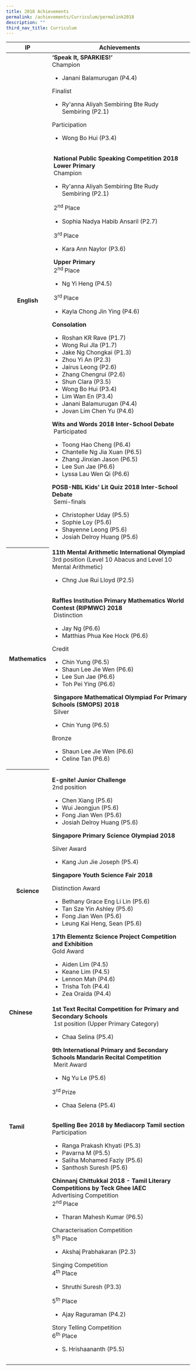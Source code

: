 ```yaml
---
title: 2018 Achievements
permalink: /achievements/Curriculum/permalink2018
description: ""
third_nav_title: Curriculum
---
```


<table>
<thead>
<tr>
<th>IP</th>
<th>Achievements</th>
</tr>
</thead>
<tbody>
<tr>
<th>English</th>
<td><strong>&lsquo;Speak It, SPARKIES!&rsquo;</strong><br />Champion<br />
<ul>
<li>Janani Balamurugan (P4.4)</li>
</ul>
Finalist<br />
<ul>
<li>Ry'anna Aliyah Sembiring Bte Rudy Sembiring (P2.1)</li>
</ul>
<p>Participation</p>
<ul>
<li>Wong Bo Hui (P3.4)</li>
</ul>
<br /><strong>&nbsp;National Public Speaking Competition 2018</strong><br /><strong>&nbsp;Lower Primary</strong><br />&nbsp;Champion<br />
<ul>
<li>Ry'anna Aliyah Sembiring Bte Rudy Sembiring (P2.1)</li>
</ul>
<p>&nbsp;2<sup>nd</sup>&nbsp;Place</p>
<ul>
<li>Sophia Nadya Habib Ansaril (P2.7)</li>
</ul>
<p>&nbsp;3<sup>rd&nbsp;</sup>Place</p>
<ul>
<li>Kara Ann Naylor (P3.6)</li>
</ul>
<strong>&nbsp;Upper&nbsp;Primary<br /></strong>&nbsp;2<sup>nd&nbsp;</sup>Place<br />
<ul>
<li>Ng Yi Heng (P4.5)</li>
</ul>
<p>&nbsp;3<sup>rd&nbsp;</sup>Place</p>
<ul>
<li>Kayla Chong Jin Ying (P4.6)</li>
</ul>
<p> <strong>Consolation<br /></strong></p>
<ul>
<li>Roshan KR Rave (P1.7)</li>
<li>Wong Rui JIa (P1.7)</li>
<li>Jake Ng Chongkai (P1.3)</li>
<li>Zhou Yi An (P2.3)</li>
<li>Jairus Leong (P2.6)</li>
<li>Zhang Chengrui (P2.6)</li>
<li>Shun Clara (P3.5)</li>
<li>Wong Bo Hui (P3.4)</li>
<li>Lim Wan En (P3.4)</li>
<li>Janani Balamurugan (P4.4)</li>
<li>Jovan Lim Chen Yu (P4.6)</li>
</ul>
<p><strong>Wits and Words 2018&nbsp;</strong><strong>Inter-School Debate</strong><br />&nbsp;Participated</p>
<ul>
<li>Toong Hao Cheng (P6.4)</li>
<li>Chantelle Ng Jia Xuan (P6.5)</li>
<li>Zhang Jinxian Jason (P6.5)</li>
<li>Lee Sun Jae (P6.6)</li>
<li>Lyssa Lau Wen Qi (P6.6)</li>
</ul>
<p><strong>POSB-NBL Kids' Lit Quiz 2018&nbsp;</strong><strong>Inter-School Debate</strong><br />&nbsp;Semi-finals</p>
<ul>
<li>Christopher Uday (P5.5)</li>
<li>Sophie Loy (P5.6)</li>
<li>Shayenne Leong (P5.6)</li>
<li>Josiah Delroy Huang (P5.6)</li>
</ul>
</td>
</tr>
<tr>
<th>Mathematics</th>
<td><strong>11th Mental Arithmetic International Olympiad<br /></strong>3rd position (Level 10 Abacus and Level 10 Mental Arithmetic)<br />
<ul>
<li>Chng Jue Rui Lloyd (P2.5)</li>
</ul>
<br /><strong>Raffles Institution Primary Mathematics World Contest (RIPMWC) 2018</strong><br />&nbsp;Distinction<br />
<ul>
<li>Jay Ng (P6.6)</li>
<li>Matthias Phua Kee Hock (P6.6)</li>
</ul>
<p>Credit</p>
<ul>
<li>Chin Yung (P6.5)</li>
<li>Shaun Lee Jie Wen (P6.6)</li>
<li>Lee Sun Jae (P6.6)</li>
<li>Toh Pei Ying (P6.6)</li>
</ul>
<p><strong>&nbsp;Singapore Mathematical Olympiad For Primary Schools (SMOPS) 2018</strong><br />&nbsp;Silver</p>
<ul>
<li>Chin Yung (P6.5)</li>
</ul>
<p>Bronze</p>
<ul>
<li>Shaun Lee Jie Wen (P6.6)</li>
<li>Celine Tan (P6.6)</li>
</ul>
</td>
</tr>
<tr>
<th><strong><br />Science</strong></th>
<td>
<p><strong>E-gnite! Junior Challenge</strong><br />2nd position</p>
<ul>
<li>Chen Xiang (P5.6)</li>
<li>Wui Jeongjun (P5.6)</li>
<li>Fong Jian Wen (P5.6)</li>
<li>Josiah Delroy Huang (P5.6)</li>
</ul>
<p><strong>Singapore Primary Science Olympiad 2018</strong></p>
<p>Silver Award</p>
<ul>
<li>Kang Jun Jie Joseph (P5.4)</li>
</ul>
<p><strong>Singapore Youth Science Fair 2018</strong></p>
<p>Distinction Award</p>
<ul>
<li>Bethany Grace Eng Li Lin (P5.6)</li>
<li>Tan Sze Yin Ashley (P5.6)</li>
<li>Fong Jian Wen (P5.6)</li>
<li>Leung Kai Heng, Sean (P5.6)</li>
</ul>
<strong>17th Elementz Science Project Competition and Exhibition</strong><br />Gold Award<br />
<ul>
<li>Aiden Lim (P4.5)</li>
<li>Keane Lim (P4.5)</li>
<li>Lennon Mah (P4.6)</li>
<li>Trisha Toh (P4.4)</li>
<li>Zea Oraida (P4.4)</li>
</ul>
</td>
</tr>
<tr>
<td><strong>Chinese<br /><br /><br /><br /><br /><br /><br /><br /><br /><br /><br /><br /><br /><br /></strong></td>
<td><strong>1st Text Recital Competition for Primary and Secondary Schools</strong><br />&nbsp;1st position (Upper Primary Category)<br />
<ul>
<li>Chaa Selina (P5.4)</li>
</ul>
<p><strong>9th International Primary and Secondary Schools Mandarin Recital Competition&nbsp;</strong><br />&nbsp;Merit Award</p>
<ul>
<li>Ng Yu Le (P5.6)</li>
</ul>
<p>3<sup>rd&nbsp;</sup>Prize</p>
<ul>
<li>Chaa Selena (P5.4)</li>
</ul>
</td>
</tr>
<tr>
<td>
<p><strong>Tamil</strong></p>
<br /><br /><br /><br /><br /><br /><br /><br /><br /><br /><br /><br /><br /><br /><br /><br /><br /><br /><br /><br /><br /><br /><br /><br /><br /><br /><br /><br /><br /><br /><br /></td>
<td><strong>Spelling Bee 2018 by Mediacorp Tamil section</strong><br />Participation&nbsp;<br />
<ul>
<li>Ranga Prakash Khyati (P5.3)</li>
<li>Pavarna M (P5.5)</li>
<li>Saliha Mohamed Fazly (P5.6)</li>
<li>Santhosh Suresh (P5.6)</li>
</ul>
<strong>Chinnanj Chittukkal 2018 - Tamil Literary Competitions by Teck Ghee IAEC<br /></strong>Advertising Competition<br />2<sup>nd&nbsp;</sup>Place<br />
<ul>
<li>Tharan Mahesh Kumar (P6.5)</li>
</ul>
Characterisation Competition&nbsp;<br />5<sup>th</sup>&nbsp;Place
<ul>
<li>Akshaj Prabhakaran (P2.3)</li>
</ul>
Singing Competition&nbsp;<br />4<sup>th</sup>&nbsp;Place
<ul>
<li>Shruthi Suresh (P3.3)</li>
</ul>
5<sup>th</sup>&nbsp;Place
<ul>
<li>Ajay Raguraman (P4.2)</li>
</ul>
Story Telling Competition&nbsp;<br />6<sup>th</sup>&nbsp;Place
<ul>
<li>S. Hrishaananth (P5.5)&nbsp;</li>
</ul>
</td>
</tr>
</tbody>
</table>